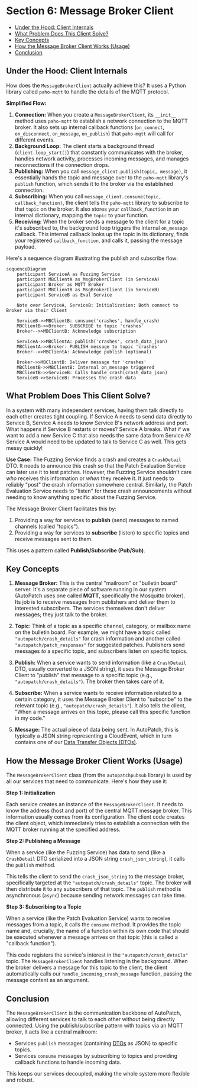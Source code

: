 # Section 6: Message Broker Client <!-- omit in toc -->
- [Under the Hood: Client Internals](#under-the-hood-client-internals)
- [What Problem Does This Client Solve?](#what-problem-does-this-client-solve)
- [Key Concepts](#key-concepts)
- [How the Message Broker Client Works (Usage)](#how-the-message-broker-client-works-usage)
- [Conclusion](#conclusion)


## Under the Hood: Client Internals

How does the `MessageBrokerClient` actually achieve this? It uses a Python library called `paho-mqtt` to handle the details of the MQTT protocol.

**Simplified Flow:**

1. **Connection:** When you create a `MessageBrokerClient`, its `__init__` method uses `paho-mqtt` to establish a network connection to the MQTT broker. It also sets up internal callback functions (`on_connect`, `on_disconnect`, `on_message`, `on_publish`) that `paho-mqtt` will call for different events.
2. **Background Loop:** The client starts a background thread (`client.loop_start()`) that constantly communicates with the broker, handles network activity, processes incoming messages, and manages reconnections if the connection drops.
3. **Publishing:** When you call `message_client.publish(topic, message)`, it essentially hands the topic and message over to the `paho-mqtt` library's `publish` function, which sends it to the broker via the established connection.
4. **Subscribing:** When you call `message_client.consume(topic, callback_function)`, the client tells the `paho-mqtt` library to subscribe to that `topic` on the broker. It also stores your `callback_function` in an internal dictionary, mapping the `topic` to your function.
5. **Receiving:** When the broker sends a message to the client for a topic it's subscribed to, the background loop triggers the internal `on_message` callback. This internal callback looks up the topic in its dictionary, finds *your* registered `callback_function`, and calls it, passing the message payload.

Here's a sequence diagram illustrating the publish and subscribe flow:

```mermaid
sequenceDiagram
    participant ServiceA as Fuzzing Service
    participant MBClientA as MsgBrokerClient (in ServiceA)
    participant Broker as MQTT Broker
    participant MBClientB as MsgBrokerClient (in ServiceB)
    participant ServiceB as Eval Service

    Note over ServiceA, ServiceB: Initialization: Both connect to Broker via their Client

    ServiceB->>MBClientB: consume('crashes', handle_crash)
    MBClientB->>Broker: SUBSCRIBE to topic 'crashes'
    Broker-->>MBClientB: Acknowledge subscription

    ServiceA->>MBClientA: publish('crashes', crash_data_json)
    MBClientA->>Broker: PUBLISH message to topic 'crashes'
    Broker-->>MBClientA: Acknowledge publish (optional)

    Broker->>MBClientB: Deliver message for 'crashes'
    MBClientB->>MBClientB: Internal on_message triggered
    MBClientB->>ServiceB: Calls handle_crash(crash_data_json)
    ServiceB->>ServiceB: Processes the crash data

```

## What Problem Does This Client Solve?

In a system with many independent services, having them talk directly to each other creates tight coupling. If Service A needs to send data directly to Service B, Service A needs to know Service B's network address and port. What happens if Service B restarts or moves? Service A breaks. What if we want to add a new Service C that also needs the same data from Service A? Service A would need to be updated to talk to Service C as well. This gets messy quickly!

**Use Case:** The Fuzzing Service finds a crash and creates a `CrashDetail` DTO. It needs to announce this crash so that the Patch Evaluation Service can later use it to test patches. However, the Fuzzing Service shouldn't care *who* receives this information or *when* they receive it. It just needs to reliably "post" the crash information somewhere central. Similarly, the Patch Evaluation Service needs to "listen" for these crash announcements without needing to know anything specific about the Fuzzing Service.

The Message Broker Client facilitates this by:
1. Providing a way for services to **publish** (send) messages to named channels (called "topics").
2. Providing a way for services to **subscribe** (listen) to specific topics and receive messages sent to them.

This uses a pattern called **Publish/Subscribe (Pub/Sub)**.

## Key Concepts

1. **Message Broker:** This is the central "mailroom" or "bulletin board" server. It's a separate piece of software running in our system (AutoPatch uses one called **MQTT**, specifically the Mosquitto broker). Its job is to receive messages from publishers and deliver them to interested subscribers. The services themselves don't deliver messages; they just talk to the broker.

2. **Topic:** Think of a topic as a specific channel, category, or mailbox name on the bulletin board. For example, we might have a topic called `"autopatch/crash_details"` for crash information and another called `"autopatch/patch_responses"` for suggested patches. Publishers send messages *to* a specific topic, and subscribers listen *on* specific topics.

3. **Publish:** When a service wants to send information (like a `CrashDetail` DTO, usually converted to a JSON string), it uses the Message Broker Client to "publish" that message to a specific topic (e.g., `"autopatch/crash_details"`). The broker then takes care of it.

4. **Subscribe:** When a service wants to receive information related to a certain category, it uses the Message Broker Client to "subscribe" to the relevant topic (e.g., `"autopatch/crash_details"`). It also tells the client, "When a message arrives on this topic, please call this specific function in my code."

5. **Message:** The actual piece of data being sent. In AutoPatch, this is typically a JSON string representing a CloudEvent, which in turn contains one of our [Data Transfer Objects (DTOs)](05_data_transfer_objects__dtos_.md).

## How the Message Broker Client Works (Usage)

The `MessageBrokerClient` class (from the `autopatchpubsub` library) is used by all our services that need to communicate. Here's how they use it:

**Step 1: Initialization**

Each service creates an instance of the `MessageBrokerClient`. It needs to know the address (host and port) of the central MQTT message broker. This information usually comes from its configuration.  The client code creates the client object, which immediately tries to establish a connection with the MQTT broker running at the specified address.

**Step 2: Publishing a Message**

When a service (like the Fuzzing Service) has data to send (like a `CrashDetail` DTO serialized into a JSON string `crash_json_string`), it calls the `publish` method.

This tells the client to send the `crash_json_string` to the message broker, specifically targeted at the `"autopatch/crash_details"` topic. The broker will then distribute it to any subscribers of that topic. The `publish` method is asynchronous (`async`) because sending network messages can take time.

**Step 3: Subscribing to a Topic**

When a service (like the Patch Evaluation Service) wants to receive messages from a topic, it calls the `consume` method. It provides the topic name and, crucially, the name of a function within its own code that should be executed whenever a message arrives on that topic (this is called a "callback function").

This code registers the service's interest in the `"autopatch/crash_details"` topic. The `MessageBrokerClient` handles listening in the background. When the broker delivers a message for this topic to the client, the client automatically calls our `handle_incoming_crash_message` function, passing the message content as an argument.

## Conclusion

The `MessageBrokerClient` is the communication backbone of AutoPatch, allowing different services to talk to each other without being directly connected. Using the publish/subscribe pattern with topics via an MQTT broker, it acts like a central mailroom:
* Services `publish` messages (containing [DTOs](05_data_transfer_objects__dtos_.md) as JSON) to specific topics.
* Services `consume` messages by subscribing to topics and providing callback functions to handle incoming data.

This keeps our services decoupled, making the whole system more flexible and robust.
